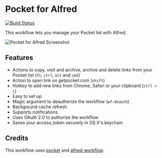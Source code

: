 Pocket for Alfred
==============
[![Build Status](https://travis-ci.org/fniephaus/alfred-pocket.svg?branch=master)](https://travis-ci.org/fniephaus/alfred-pocket)

This workflow lets you manage your Pocket list with Alfred.

![Pocket for Alfred Screenshot](https://raw.github.com/fniephaus/alfred-pocket/master/screenshot.gif)


## Features

- Actions to copy, visit and archive, archive and delete links from your Pocket list (```fn```, ```ctrl```, ```alt``` and ```cmd```)
- Action to open link on getpocket.com (```shift```)
- Hotkey to add new links from Chrome, Safari or your clipboard (```ctrl + L```)
- Easy to set up
- Magic argument to deauthorize the workflow (```wf:deauth```)
- Background cache refresh
- Supports notifications
- Uses OAuth 2.0 to authorize the workflow
- Saves your access_token securely in OS X's keychain


## Credits

This workflow uses [pocket](https://github.com/tapanpandita/pocket) and [alfred-workflow](https://github.com/deanishe/alfred-workflow).
